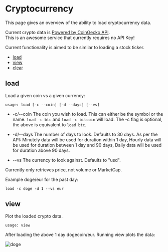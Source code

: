 # Cryptocurrency

This page gives an overview of the ability to load cryptocurrency data.

Current crypto  data is [Powered by CoinGecko API](#https://www.coingecko.com/en).  
This is an awesome service that currently requires no API Key!

Current functionality is aimed to be similar to loading a stock ticker.

* [load](#load)
* [view](#view)
* [clear](#clear)

## load  <a name="load"></a>
Load a given coin vs a given currency:

````
usage: load [-c --coin] [-d --days] [--vs]
````
* -c/--coin The coin you wish to load.  This can either be the symbol or the name.  `load -c btc` and `load -c bitcoin` 
  will load.  The -c flag is optional,  the above is equivalent to `load btc`.
  
* -d/--days The number of days to look.  Defaults to 30 days.  As per the API: Minutely data will be used for duration within 1 day, 
  Hourly data will be used for duration between 1 day and 90 days, Daily data will be used for duration above 90 days.

* --vs The currency to look against.  Defaults to "usd".

Currently only retrieves price, not volume or MarketCap.

Example doge/eur for the past day:
````
load -c doge -d 1 --vs eur
````

## view  <a name="view"></a>
Plot the loaded crypto data.
````
usage: view
````
After loading the above 1 day dogecoin/eur.  Running view plots the data:

![doge](https://user-images.githubusercontent.com/18151143/112690617-7832f500-8e52-11eb-84c4-253ab222a918.png)
